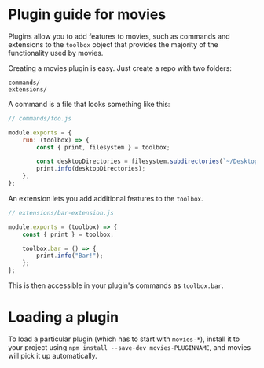 # Plugin guide for movies

Plugins allow you to add features to movies, such as commands and
extensions to the `toolbox` object that provides the majority of the functionality
used by movies.

Creating a movies plugin is easy. Just create a repo with two folders:

```
commands/
extensions/
```

A command is a file that looks something like this:

```js
// commands/foo.js

module.exports = {
	run: (toolbox) => {
		const { print, filesystem } = toolbox;

		const desktopDirectories = filesystem.subdirectories(`~/Desktop`);
		print.info(desktopDirectories);
	},
};
```

An extension lets you add additional features to the `toolbox`.

```js
// extensions/bar-extension.js

module.exports = (toolbox) => {
	const { print } = toolbox;

	toolbox.bar = () => {
		print.info("Bar!");
	};
};
```

This is then accessible in your plugin's commands as `toolbox.bar`.

# Loading a plugin

To load a particular plugin (which has to start with `movies-*`),
install it to your project using `npm install --save-dev movies-PLUGINNAME`,
and movies will pick it up automatically.
